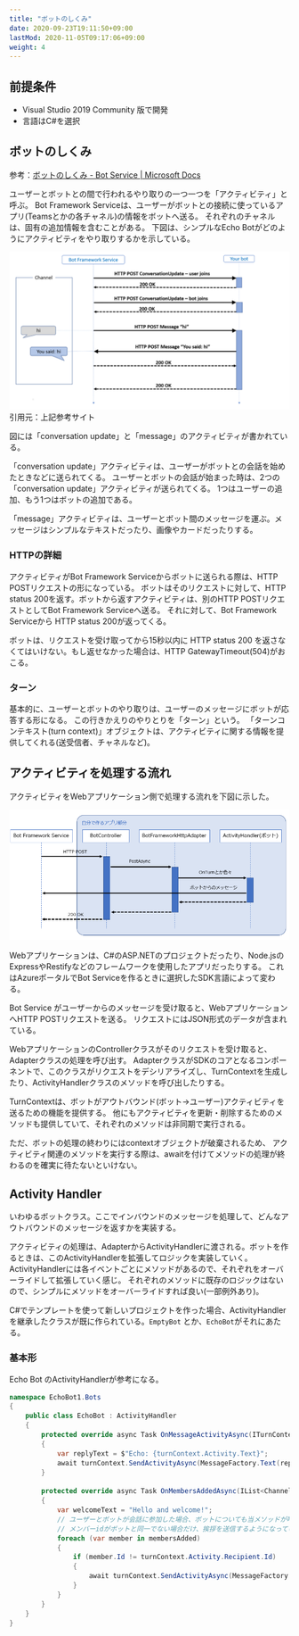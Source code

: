 ```yaml
---
title: "ボットのしくみ"
date: 2020-09-23T19:11:50+09:00
lastMod: 2020-11-05T09:17:06+09:00
weight: 4
---
```


## 前提条件

* Visual Studio 2019 Community 版で開発
* 言語はC#を選択

## ボットのしくみ
参考：[ボットのしくみ - Bot Service | Microsoft Docs](https://docs.microsoft.com/ja-jp/azure/bot-service/bot-builder-basics?view=azure-bot-service-4.0&tabs=csharp)

ユーザーとボットとの間で行われるやり取りの一つ一つを「アクティビティ」と呼ぶ。
Bot Framework Serviceは、ユーザーがボットとの接続に使っているアプリ(Teamsとかの各チャネル)の情報をボットへ送る。
それぞれのチャネルは、固有の追加情報を含むことがある。
下図は、シンプルなEcho Botがどのようにアクティビティをやり取りするかを示している。

![](2020-09-26-20-20-38.png)  
引用元：上記参考サイト

図には「conversation update」と「message」のアクティビティが書かれている。

 「conversation update」アクティビティは、ユーザーがボットとの会話を始めたときなどに送られてくる。
 ユーザーとボットの会話が始まった時は、2つの「conversation update」アクティビティが送られてくる。
 1つはユーザーの追加、もう1つはボットの追加である。

「message」アクティビティは、ユーザーとボット間のメッセージを運ぶ。メッセージはシンプルなテキストだったり、画像やカードだったりする。

### HTTPの詳細
アクティビティがBot Framework Serviceからボットに送られる際は、HTTP POSTリクエストの形になっている。
ボットはそのリクエストに対して、HTTP status 200を返す。ボットから返すアクティビティは、別のHTTP POSTリクエストとしてBot Framework Serviceへ送る。
それに対して、Bot Framework Serviceから HTTP status 200が返ってくる。

ボットは、リクエストを受け取ってから15秒以内に HTTP status 200 を返さなくてはいけない。もし返せなかった場合は、HTTP GatewayTimeout(504)がおこる。

### ターン
基本的に、ユーザーとボットのやり取りは、ユーザーのメッセージにボットが応答する形になる。
この行きかえりのやりとりを「ターン」という。
「ターンコンテキスト(turn context)」オブジェクトは、アクティビティに関する情報を提供してくれる(送受信者、チャネルなど)。

## アクティビティを処理する流れ
アクティビティをWebアプリケーション側で処理する流れを下図に示した。

![](2020-11-05-09-04-17.png)

Webアプリケーションは、C#のASP.NETのプロジェクトだったり、Node.jsのExpressやRestifyなどのフレームワークを使用したアプリだったりする。
これはAzureポータルでBot Serviceを作るときに選択したSDK言語によって変わる。

Bot Service がユーザーからのメッセージを受け取ると、WebアプリケーションへHTTP POSTリクエストを送る。
リクエストにはJSON形式のデータが含まれている。

WebアプリケーションのControllerクラスがそのリクエストを受け取ると、Adapterクラスの処理を呼び出す。
AdapterクラスがSDKのコアとなるコンポーネントで、このクラスがリクエストをデシリアライズし、TurnContextを生成したり、ActivityHandlerクラスのメソッドを呼び出したりする。

TurnContextは、ボットがアウトバウンド(ボット→ユーザー)アクティビティを送るための機能を提供する。
他にもアクティビティを更新・削除するためのメソッドも提供していて、それぞれのメソッドは非同期で実行される。

ただ、ボットの処理の終わりにはcontextオブジェクトが破棄されるため、
アクティビティ関連のメソッドを実行する際は、awaitを付けてメソッドの処理が終わるのを確実に待たないといけない。

## Activity Handler
いわゆるボットクラス。ここでインバウンドのメッセージを処理して、どんなアウトバウンドのメッセージを返すかを実装する。

アクティビティの処理は、AdapterからActivityHandlerに渡される。ボットを作るときは、このActivityHandlerを拡張してロジックを実装していく。
ActivityHandlerには各イベントごとにメソッドがあるので、それぞれをオーバーライドして拡張していく感じ。
それぞれのメソッドに既存のロジックはないので、シンプルにメソッドをオーバーライドすれば良い(一部例外あり)。

C#でテンプレートを使って新しいプロジェクトを作った場合、ActivityHandlerを継承したクラスが既に作られている。`EmptyBot` とか、`EchoBot`がそれにあたる。

### 基本形
Echo Bot のActivityHandlerが参考になる。

```csharp
namespace EchoBot1.Bots
{
    public class EchoBot : ActivityHandler
    {
        protected override async Task OnMessageActivityAsync(ITurnContext<IMessageActivity> turnContext, CancellationToken cancellationToken)
        {
            var replyText = $"Echo: {turnContext.Activity.Text}";
            await turnContext.SendActivityAsync(MessageFactory.Text(replyText, replyText), cancellationToken);
        }

        protected override async Task OnMembersAddedAsync(IList<ChannelAccount> membersAdded, ITurnContext<IConversationUpdateActivity> turnContext, CancellationToken cancellationToken)
        {
            var welcomeText = "Hello and welcome!";
            // ユーザーとボットが会話に参加した場合、ボットについても当メソッドが呼び出されるので、
            // メンバーidがボットと同一でない場合だけ、挨拶を送信するようになっている。
            foreach (var member in membersAdded)
            {
                if (member.Id != turnContext.Activity.Recipient.Id)
                {
                    await turnContext.SendActivityAsync(MessageFactory.Text(welcomeText, welcomeText), cancellationToken);
                }
            }
        }
    }
}
```

